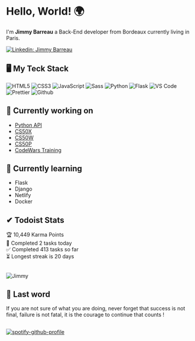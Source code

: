 # Hello, World! 🌍
I'm **Jimmy Barreau** a Back-End developer from Bordeaux currently living in Paris.

[![Linkedin: Jimmy Barreau](https://img.shields.io/badge/-Jimmy%20Barreau-blue?style=flat-square&logo=Linkedin&logoColor=white&link=https://www.linkedin.com/in/jimmy-barreau-5a9730117/)](https://www.linkedin.com/in/jimmy-barreau-5a9730117/)

## 🖥️ My Teck Stack

![HTML5](https://img.shields.io/badge/-HTML5-%23E44D27?style=flat-square&logo=html5&logoColor=ffffff)
![CSS3](https://img.shields.io/badge/-CSS3-%231572B6?style=flat-square&logo=css3)
![JavaScript](https://img.shields.io/badge/-JavaScript-%23F7DF1C?style=flat-square&logo=javascript&logoColor=000000&labelColor=%23F7DF1C&color=%23FFCE5A)
![Sass](https://img.shields.io/badge/-Sass-%23CC6699?style=flat-square&logo=sass&logoColor=ffffff)
![Python](https://img.shields.io/badge/-Python-%23F82772?style=flat-square&logo=python&logoColor=ffffff)
![Flask](https://img.shields.io/badge/-Flask-%23F82772?style=flat-square&logo=flask&logoColor=ffffff)
![VS Code](https://img.shields.io/badge/-VSCode-%23007ACC?style=flat-square&logo=visual-studio-code)
![Prettier](https://img.shields.io/badge/-Prettier-%23F82772?style=flat-square&logo=prettier&logoColor=ffffff)
![Github](https://img.shields.io/badge/-Github-%23FFCE5A?style=flat-square&logo=github&logoColor=ffffff)

## 🔭 Currently working on 
- [Python API]()
- [CS50X](https://pll.harvard.edu/course/cs50-introduction-computer-science?delta=0)
- [CS50W](https://pll.harvard.edu/course/cs50s-web-programming-python-and-javascript?delta=0)
- [CS50P](https://pll.harvard.edu/course/cs50s-introduction-programming-python?delta=0)
- [CodeWars Training](https://www.codewars.com/users/Haaomas)

## 🌱 Currently learning
- Flask
- Django
- Netlify
- Docker

## ✔ Todoist Stats

<!-- TODO-IST:START -->
🏆  10,449 Karma Points           
🌸  Completed 2 tasks today           
✅  Completed 413 tasks so far           
⏳  Longest streak is 20 days
<!-- TODO-IST:END -->

##
![Jimmy](https://github-readme-stats.vercel.app/api?username=Haaomas&&show_icons=true&theme=tokyonight&hide=prs,issues&bg_color=0d1117)

## :dart: Last word
If you are not sure of what you are doing, never forget that success is not final, failure is not fatal, it is the courage to continue that counts !

##
[![spotify-github-profile](https://spotify-github-profile.vercel.app/api/view?uid=apgyrlja2577045d6swxg1ccw&cover_image=true&theme=novatorem&bar_color=628fdb&bar_color_cover=false)](https://github.com/kittinan/spotify-github-profile)
